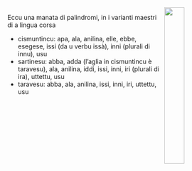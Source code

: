 
<img align="right" width="30%" src="/screenshot1.jpg">

Eccu una manata di palindromi, in i varianti maestri di a lingua corsa

* cismuntincu: apa, ala, anilina, elle, ebbe, esegese, issi (da u verbu issà), inni (plurali di innu), usu
* sartinesu: abba, adda (l’aglia in cismuntincu è taravesu), ala, anilina, iddi, issi, inni, iri (plurali di ira), uttettu, usu
* taravesu: abba, ala, anilina, issi, inni, iri, uttettu, usu
